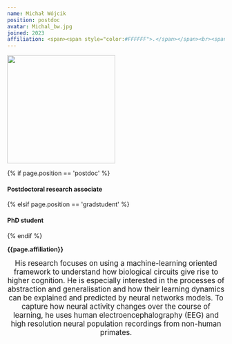 ```yaml
---
name: Michał Wójcik
position: postdoc
avatar: Michal_bw.jpg
joined: 2023
affiliation: <span><span style="color:#FFFFFF">.</span></span><br><span style="color:#FFFFFF">.</span>
---
```


<img width="250" src="{{site.baseurl}}/images/people/{{page.avatar}}" data-action="zoom">

 {% if page.position == 'postdoc' %}
<h4>Postdoctoral research associate</h4>
 {% elsif page.position == 'gradstudent' %}
<h4>PhD student</h4>
 {% endif %}

<b>{{page.affiliation}}</b>

<header class="masthead text-justify" style="font-size:120%">
His research focuses on using a machine-learning oriented framework to understand how biological circuits give rise to higher cognition. He is especially interested in the processes of abstraction and generalisation and how their learning dynamics can be explained and predicted by neural networks models. To capture how neural activity changes over the course of learning, he uses human electroencephalography (EEG) and high resolution neural population recordings from non-human primates.

</header>
<br><br>
